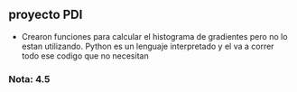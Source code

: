## proyecto PDI

* Crearon funciones para calcular el histograma de gradientes pero no lo estan utilizando. Python es un lenguaje interpretado y el va a correr todo ese codigo que no necesitan

### Nota: 4.5